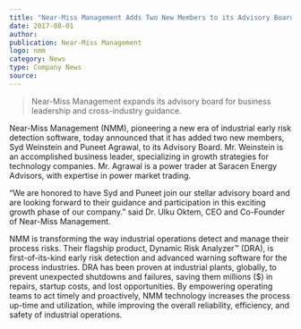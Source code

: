 ```yaml
---  
title: "Near-Miss Management Adds Two New Members to its Advisory Board"
date: 2017-08-01
author: 
publication: Near-Miss Management
logo: nmm
category: News
type: Company News
source:  
---
```


> Near-Miss Management expands its advisory board for business leadership and cross-industry guidance.

Near-Miss Management (NMM), pioneering a new era of industrial early risk detection software, today announced that it has added two new members, Syd Weinstein and Puneet Agrawal, to its Advisory Board.  Mr. Weinstein is an accomplished business leader, specializing in growth strategies for technology companies. Mr. Agrawal is a power trader at Saracen Energy Advisors, with expertise in power market trading. 

“We are honored to have Syd and Puneet join our stellar advisory board and are looking forward to their guidance and participation in this exciting growth phase of our company.” said Dr. Ulku Oktem, CEO and Co-Founder of Near-Miss Management.  

NMM is transforming the way industrial operations detect and manage their process risks. Their flagship product, Dynamic Risk Analyzer™ (DRA), is first-of-its-kind early risk detection and advanced warning software for the process industries. DRA has been proven at industrial plants, globally, to prevent unexpected shutdowns and failures, saving them millions ($) in repairs, startup costs, and lost opportunities. By empowering operating teams to act timely and proactively, NMM technology increases the process up-time and utilization, while improving the overall reliability, efficiency, and safety of industrial operations. 
